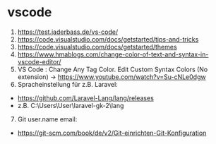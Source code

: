 # vscode
1. https://test.jaderbass.de/vs-code/
2. https://code.visualstudio.com/docs/getstarted/tips-and-tricks
3. https://code.visualstudio.com/docs/getstarted/themes
4. https://www.hmablogs.com/change-color-of-text-and-syntax-in-vscode-editor/
5. VS Code : Change Any Tag Color. Edit Custom Syntax Colors  (No extension) ->  https://www.youtube.com/watch?v=Su-cNLe0dgw
6. Spracheinstellung für z.B. Laravel: 
- https://github.com/Laravel-Lang/lang/releases
- z.B. C:\Users\User\laravel-gk-2\lang
7. Git user.name email:
- https://git-scm.com/book/de/v2/Git-einrichten-Git-Konfiguration
